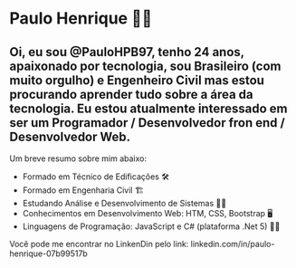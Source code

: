 # Paulo Henrique :construction_worker_man:

## Oi, eu sou @PauloHPB97, tenho 24 anos, apaixonado por tecnologia, sou Brasileiro (com muito orgulho) e Engenheiro Civil mas estou procurando aprender tudo sobre a área da tecnologia. Eu estou atualmente interessado em ser um Programador / Desenvolvedor fron end / Desenvolvedor Web. 

Um breve resumo sobre mim abaixo:

- Formado em Técnico de Edificações :hammer_and_wrench:
- Formado em Engenharia Civil :building_construction:
- Estudando Análise e Desenvolvimento de Sistemas :technologist:
- Conhecimentos em Desenvolvimento Web: HTM, CSS, Bootstrap :desktop_computer:
- Linguagens de Programação: JavaScript e C# (plataforma .Net 5) :man_technologist:


Você pode me encontrar no LinkenDin pelo link: linkedin.com/in/paulo-henrique-07b99517b
